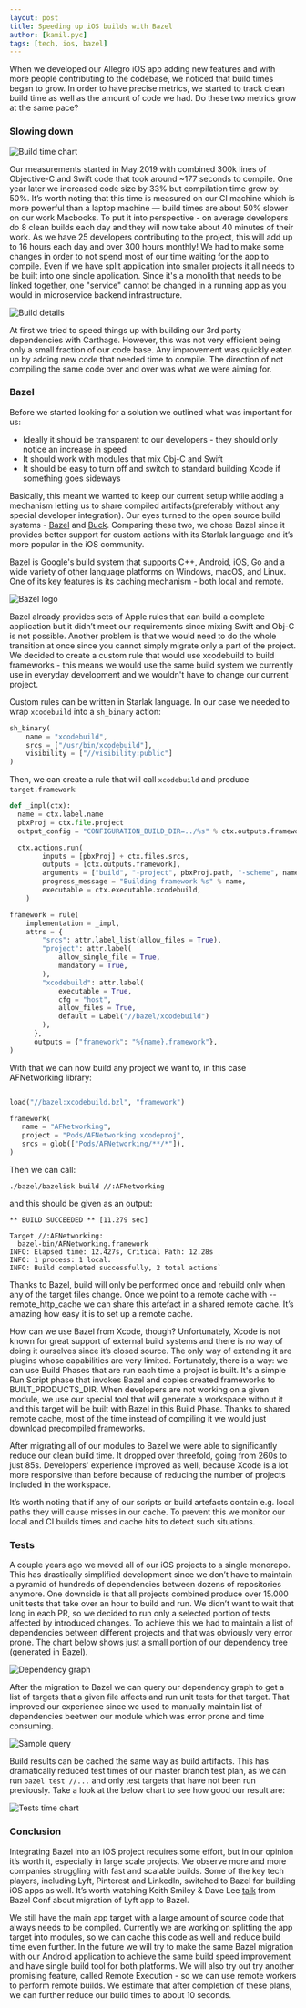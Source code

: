 ```yaml
---
layout: post
title: Speeding up iOS builds with Bazel
author: [kamil.pyc]
tags: [tech, ios, bazel]
---
```


When we developed our Allegro iOS app adding new features and with more people contributing to the codebase, we noticed
that build times began to grow. In order to have precise metrics, we started to track clean build time as well as the
amount of code we had. Do these two metrics grow at the same pace?

### Slowing down

![Build time chart](/img/articles/2020-12-17-speeding-up-ios-builds-with-bazel/build_time_chart.png)

Our measurements started in May 2019 with combined 300k lines of Objective-C and Swift code that took around
~177 seconds to compile. One year later we increased code size by 33% but compilation time grew by 50%.
It’s worth noting that this time is measured on our CI machine which is more powerful than a laptop machine —
build times are about 50% slower on our work Macbooks. To put it into perspective - on average developers do 8
clean builds each day and they will now take about 40 minutes of their work. As we have 25 developers contributing
to the project, this will add up to 16 hours each day and over 300 hours monthly!
We had to make some changes in order to not spend most of our time waiting for the app to compile.
Even if we have split application into smaller projects it all needs to be built into one single application.
Since it's a monolith that needs to be linked together, one "service" cannot be changed in a running app as you would
in microservice backend infrastructure.

![Build details](/img/articles/2020-12-17-speeding-up-ios-builds-with-bazel/build_details.png)

At first we tried to speed things up with building our 3rd party dependencies with Carthage. However, this was not very
efficient being only a small fraction of our code base. Any improvement was quickly eaten up by adding new code that
needed time to compile. The direction of not compiling the same code over and over was what we were aiming for.

### Bazel

Before we started looking for a solution we outlined what was important for us:

* Ideally it should be transparent to our developers - they should only notice an increase in speed
* It should work with modules that mix Obj-C and Swift
* It should be easy to turn off and switch to standard building Xcode if something goes sideways

Basically, this meant we wanted to keep our current setup while adding a mechanism letting us to share compiled
artifacts(preferably without any special developer integration). Our eyes turned to the open source build
systems - [Bazel](https://bazel.build) and [Buck](https://buck.build). Comparing these two, we chose Bazel since it
provides better support for custom actions
with its Starlak language and it’s more popular in the iOS community.

Bazel is Google's build system that supports C++, Android, iOS, Go and a wide variety of other
language platforms on Windows, macOS, and Linux. One of its key features is its caching mechanism - both local and
remote.

![Bazel logo](/img/articles/2020-12-17-speeding-up-ios-builds-with-bazel/bazel_logo.png)

Bazel already provides sets of Apple rules that can build a complete application but it didn’t meet our requirements
since mixing Swift and Obj-C is not possible. Another problem is that we would need to do the whole transition at once
since you cannot simply migrate only a part of the project. We decided to create a custom rule that would use
xcodebuild to build frameworks - this means we would use the same build system we currently use in everyday development
and we wouldn't have to change our current project.

Custom rules can be written in Starlak language. In our case we needed to wrap
`xcodebuild` into a `sh_binary` action:

```python
sh_binary(
    name = "xcodebuild",
    srcs = ["/usr/bin/xcodebuild"],
    visibility = ["//visibility:public"]
)
```

Then, we can create a rule that will call `xcodebuild` and produce `target.framework`:

```python
def _impl(ctx):
  name = ctx.label.name
  pbxProj = ctx.file.project
  output_config = "CONFIGURATION_BUILD_DIR=../%s" % ctx.outputs.framework.dirname

  ctx.actions.run(
        inputs = [pbxProj] + ctx.files.srcs,
        outputs = [ctx.outputs.framework],
        arguments = ["build", "-project", pbxProj.path, "-scheme", name, output_config],
        progress_message = "Building framework %s" % name,
        executable = ctx.executable.xcodebuild,
    )

framework = rule(
    implementation = _impl,
    attrs = {
        "srcs": attr.label_list(allow_files = True),
        "project": attr.label(
            allow_single_file = True,
            mandatory = True,
        ),
        "xcodebuild": attr.label(
            executable = True,
            cfg = "host",
            allow_files = True,
            default = Label("//bazel/xcodebuild")
        ),
      },
      outputs = {"framework": "%{name}.framework"},
)
```

With that we can now build any project we want to, in this case AFNetworking library:

```python

load("//bazel:xcodebuild.bzl", "framework")

framework(
   name = "AFNetworking",
   project = "Pods/AFNetworking.xcodeproj",
   srcs = glob(["Pods/AFNetworking/**/*"]),
)

```

Then we can call:

```shell
./bazel/bazelisk build //:AFNetworking
```

and this should be given as an output:

```shell
** BUILD SUCCEEDED ** [11.279 sec]

Target //:AFNetworking:
  bazel-bin/AFNetworking.framework
INFO: Elapsed time: 12.427s, Critical Path: 12.28s
INFO: 1 process: 1 local.
INFO: Build completed successfully, 2 total actions`
```

Thanks to Bazel, build will only be performed once and rebuild only when any of the target files change.
Once we point to a remote cache with --remote_http_cache we can share this artefact in a shared remote cache.
It’s amazing how easy it is to set up a remote cache.

How can we use Bazel from Xcode, though? Unfortunately, Xcode is not known for great support of external build systems
and there is no way of doing it ourselves since it’s closed source. The only way of extending it are plugins whose
capabilities are very limited. Fortunately, there is a way: we can use Build Phases that are run each time a project is
built. It's a simple Run Script phase that invokes Bazel and copies created frameworks to BUILT_PRODUCTS_DIR.
When developers are not working on a given module, we use our special tool that will generate a workspace without it
and this target will be built with Bazel in this Build Phase. Thanks to shared remote cache, most of the time instead
of compiling it we would just download precompiled frameworks.

After migrating all of our modules to Bazel we were able to significantly reduce our clean build time. It dropped over
threefold, going from 260s to just 85s. Developers' experience improved as well, because Xcode is a lot more responsive
than before because of reducing the number of projects included in the workspace.

It’s worth noting that if any of our scripts or build artefacts contain e.g. local paths they will cause misses in
our cache. To prevent this we monitor our local and CI builds times and cache hits to detect such situations.

### Tests

A couple years ago we moved all of our iOS projects to a single monorepo.
This has drastically simplified development since we don’t have to maintain a pyramid of hundreds of dependencies
between dozens of repositories anymore. One downside is that all projects combined produce over 15.000 unit tests that
take over an hour to build and run. We didn’t want to wait that long in each PR, so we decided to run only a selected
portion of tests affected by introduced changes. To achieve this we had to maintain a list of dependencies between
different projects and that was obviously very error prone.
The chart below shows just a small portion of our dependency tree (generated in Bazel).

![Dependency graph](/img/articles/2020-12-17-speeding-up-ios-builds-with-bazel/dependency_graph.png)

After the migration to Bazel we can query our dependency graph to get a list of targets that a given file affects
and run unit tests for that target. That improved our experience since we used to manually maintain list of
dependencies beetwen our module which was error prone and time consuming.

![Sample query](/img/articles/2020-12-17-speeding-up-ios-builds-with-bazel/query.png)

Build results can be cached the same way as build artifacts.
This has dramatically reduced test times of our master branch test plan, as we can run `bazel test //...` and only test
targets that have not been run previously. Take a look at the below chart to see how good our result are:

![Tests time chart](/img/articles/2020-12-17-speeding-up-ios-builds-with-bazel/tests_time_chart.png)

### Conclusion

Integrating Bazel into an iOS project requires some effort, but in our opinion it’s worth it, especially in large scale
projects. We observe more and more companies struggling with fast and scalable builds. Some of the key tech players,
including Lyft, Pinterest and LinkedIn, switched to Bazel for building iOS apps as well. It’s worth watching Keith
Smiley & Dave Lee [talk](https://www.youtube.com/watch?v=NAPeWoimGx8) from Bazel Conf about migration of Lyft app to
Bazel.

We still have the main app target with a large amount of source code that always needs to be compiled.
Currently we are working on splitting the app target into modules, so we can cache this code as well and reduce build
time even further. In the future we will try to make the same Bazel migration with our Android application to achieve
the same build speed improvement and have single build tool for both platforms. We will also try out try another
promising feature, called Remote Execution - so we can use remote workers to perform remote builds. We estimate that
after completion of these plans, we can further reduce our build times to about 10 seconds.
